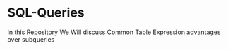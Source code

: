 # SQL-Queries
 In this Repository We Will discuss Common Table Expression advantages over subqueries


